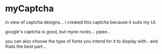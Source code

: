 # myCaptcha
in view of captcha designs... i created this captcha because it suits my UI. 

google's captcha is good, but myne rocks... yipee... 

you can also choose the type of fonts you intend for it to display with.. 
and thats the best part... 

